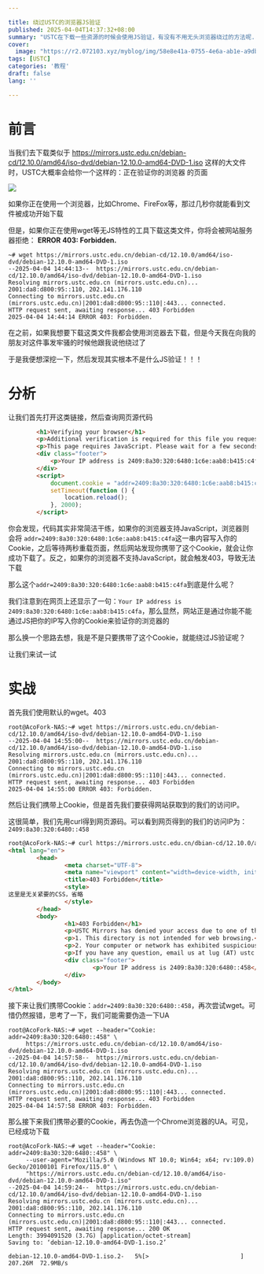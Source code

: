 ```yaml
---

title: 绕过USTC的浏览器JS验证
published: 2025-04-04T14:37:32+08:00
summary: "USTC在下载一些资源的时候会使用JS验证，有没有不用无头浏览器绕过的方法呢..."
cover:
  image: "https://r2.072103.xyz/myblog/img/58e8e41a-0755-4e6a-ab1e-a9dbaa1042d5.webp"
tags: [USTC]
categories: '教程'
draft: false 
lang: ''

---
```


# 前言

当我们去下载类似于 https://mirrors.ustc.edu.cn/debian-cd/12.10.0/amd64/iso-dvd/debian-12.10.0-amd64-DVD-1.iso 这样的大文件时，USTC大概率会给你一个这样的：正在验证你的浏览器 的页面

![](https://r2.072103.xyz/myblog/img/58e8e41a-0755-4e6a-ab1e-a9dbaa1042d5.webp)

如果你正在使用一个浏览器，比如Chrome、FireFox等，那过几秒你就能看到文件被成功开始下载

但是，如果你正在使用wget等无JS特性的工具下载这类文件，你将会被网站服务器拒绝： **ERROR 403: Forbidden.**

```shell
~# wget https://mirrors.ustc.edu.cn/debian-cd/12.10.0/amd64/iso-dvd/debian-12.10.0-amd64-DVD-1.iso
--2025-04-04 14:44:13--  https://mirrors.ustc.edu.cn/debian-cd/12.10.0/amd64/iso-dvd/debian-12.10.0-amd64-DVD-1.iso
Resolving mirrors.ustc.edu.cn (mirrors.ustc.edu.cn)... 2001:da8:d800:95::110, 202.141.176.110
Connecting to mirrors.ustc.edu.cn (mirrors.ustc.edu.cn)|2001:da8:d800:95::110|:443... connected.
HTTP request sent, awaiting response... 403 Forbidden
2025-04-04 14:44:14 ERROR 403: Forbidden.
```

在之前，如果我想要下载这类文件我都会使用浏览器去下载，但是今天我在向我的朋友对这件事发牢骚的时候他跟我说他绕过了

于是我便想深挖一下，然后发现其实根本不是什么JS验证！！！

# 分析

让我们首先打开这类链接，然后查询网页源代码

```html
		<h1>Verifying your browser</h1>
		<p>Additional verification is required for this file you requested.</p>
		<p>This page requires JavaScript. Please wait for a few seconds.</p>
		<div class="footer">
			<p>Your IP address is 2409:8a30:320:6480:1c6e:aab8:b415:c4fa</p>
		</div>
		<script>
			document.cookie = "addr=2409:8a30:320:6480:1c6e:aab8:b415:c4fa; max-age=300";
			setTimeout(function () {
				location.reload();
			}, 2000);
		</script>
```

你会发现，代码其实非常简洁干练，如果你的浏览器支持JavaScript，浏览器则会将 `addr=2409:8a30:320:6480:1c6e:aab8:b415:c4fa`这一串内容写入你的Cookie，之后等待两秒重载页面，然后网站发现你携带了这个Cookie，就会让你成功下载了。反之，如果你的浏览器不支持JavaScript，就会触发403，导致无法下载

那么这个`addr=2409:8a30:320:6480:1c6e:aab8:b415:c4fa`到底是什么呢？

我们注意到在网页上还显示了一句：`Your IP address is 2409:8a30:320:6480:1c6e:aab8:b415:c4fa`，那么显然，网站正是通过你能不能通过JS把你的IP写入你的Cookie来验证你的浏览器的

那么换一个思路去想，我是不是只要携带了这个Cookie，就能绕过JS验证呢？

让我们来试一试

# 实战

首先我们使用默认的wget。403

```shell
root@AcoFork-NAS:~# wget https://mirrors.ustc.edu.cn/debian-cd/12.10.0/amd64/iso-dvd/debian-12.10.0-amd64-DVD-1.iso
--2025-04-04 14:55:00--  https://mirrors.ustc.edu.cn/debian-cd/12.10.0/amd64/iso-dvd/debian-12.10.0-amd64-DVD-1.iso
Resolving mirrors.ustc.edu.cn (mirrors.ustc.edu.cn)... 2001:da8:d800:95::110, 202.141.176.110
Connecting to mirrors.ustc.edu.cn (mirrors.ustc.edu.cn)|2001:da8:d800:95::110|:443... connected.
HTTP request sent, awaiting response... 403 Forbidden
2025-04-04 14:55:00 ERROR 403: Forbidden.
```

然后让我们携带上Cookie，但是首先我们要获得网站获取到的我们的访问IP。

这很简单，我们先用curl得到网页源码。可以看到网页得到的我们的访问IP为：`2409:8a30:320:6480::458`

```html
root@AcoFork-NAS:~# curl https://mirrors.ustc.edu.cn/dbian-cd/12.10.0/amd64/iso-dvd/debian-12.10.0-amd64-DVD-1.iso                                                                 <!DOCTYPE html>
<html lang="en">
        <head>
                <meta charset="UTF-8">
                <meta name="viewport" content="width=device-width, initial-scale=1.0">
                <title>403 Forbidden</title>
                <style>
这里是无关紧要的CSS，省略
                </style>
        </head>
        <body>
                <h1>403 Forbidden</h1>
                <p>USTC Mirrors has denied your access due to one of the following reasons:</p>
                <p>1. This directory is not intended for web browsing.</p>
                <p>2. Your computer or network has exhibited suspicious activity.</p>
                <p>If you have any question, email us at lug (AT) ustc.edu.cn with your IP address.</p>
                <div class="footer">
                        <p>Your IP address is 2409:8a30:320:6480::458</p>
                </div>
        </body>
</html>
```

接下来让我们携带Cookie：`addr=2409:8a30:320:6480::458`，再次尝试wget。可惜仍然报错，思考了一下，我们可能需要伪造一下UA

```shell
root@AcoFork-NAS:~# wget --header="Cookie: addr=2409:8a30:320:6480::458" \
     https://mirrors.ustc.edu.cn/debian-cd/12.10.0/amd64/iso-dvd/debian-12.10.0-amd64-DVD-1.iso
--2025-04-04 14:57:58--  https://mirrors.ustc.edu.cn/debian-cd/12.10.0/amd64/iso-dvd/debian-12.10.0-amd64-DVD-1.iso
Resolving mirrors.ustc.edu.cn (mirrors.ustc.edu.cn)... 2001:da8:d800:95::110, 202.141.176.110
Connecting to mirrors.ustc.edu.cn (mirrors.ustc.edu.cn)|2001:da8:d800:95::110|:443... connected.
HTTP request sent, awaiting response... 403 Forbidden
2025-04-04 14:57:58 ERROR 403: Forbidden.
```

那么接下来我们携带必要的Cookie，再去伪造一个Chrome浏览器的UA。可见，已经成功下载

```shell
root@AcoFork-NAS:~# wget --header="Cookie: addr=2409:8a30:320:6480::458" \
     --user-agent="Mozilla/5.0 (Windows NT 10.0; Win64; x64; rv:109.0) Gecko/20100101 Firefox/115.0" \
     "https://mirrors.ustc.edu.cn/debian-cd/12.10.0/amd64/iso-dvd/debian-12.10.0-amd64-DVD-1.iso"
--2025-04-04 14:59:24--  https://mirrors.ustc.edu.cn/debian-cd/12.10.0/amd64/iso-dvd/debian-12.10.0-amd64-DVD-1.iso
Resolving mirrors.ustc.edu.cn (mirrors.ustc.edu.cn)... 2001:da8:d800:95::110, 202.141.176.110
Connecting to mirrors.ustc.edu.cn (mirrors.ustc.edu.cn)|2001:da8:d800:95::110|:443... connected.
HTTP request sent, awaiting response... 200 OK
Length: 3994091520 (3.7G) [application/octet-stream]
Saving to: ‘debian-12.10.0-amd64-DVD-1.iso.2’

debian-12.10.0-amd64-DVD-1.iso.2-   5%[>                          ] 207.26M  72.9MB/s 
```

# 